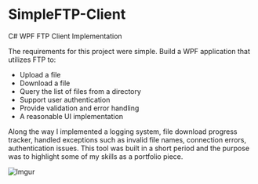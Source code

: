 # SimpleFTP-Client
C# WPF FTP Client Implementation 

The requirements for this project were simple. Build a WPF application that utilizes FTP to:
+ Upload a file
+ Download a file
+ Query the list of files from a directory
+ Support user authentication
+ Provide validation and error handling
+ A reasonable UI implementation

Along the way I implemented a logging system, file download progress tracker, handled exceptions such as invalid file names, connection errors, authentication issues. This tool was built in a short period and the purpose was to highlight some of my skills as a portfolio piece.

![Imgur](https://i.imgur.com/c9eoszh.png)

